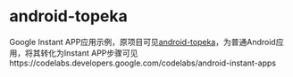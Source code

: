 # android-topeka
Google Instant APP应用示例，原项目可见[android-topeka](https://github.com/googlecodelabs/android-topeka.git)，为普通Android应用，将其转化为Instant APP步骤可见https://codelabs.developers.google.com/codelabs/android-instant-apps

